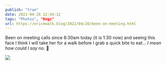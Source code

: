 ```yaml
---
publish: "true"
date: 2022-04-26 12:54:12
tags: "Photos", "Dogs"
url: https://ericmwalk.blog/2022/04/26/been-on-meeting.html
---
```


Been on meeting calls since 6:30am today (it is 1:30 now) and seeing this face I think I will take her for a walk before I grab a quick bite to eat… *I mean how could I say no.* 🐶


![](https://ericmwalk.blog/uploads/2022/42d94701d5.jpg)